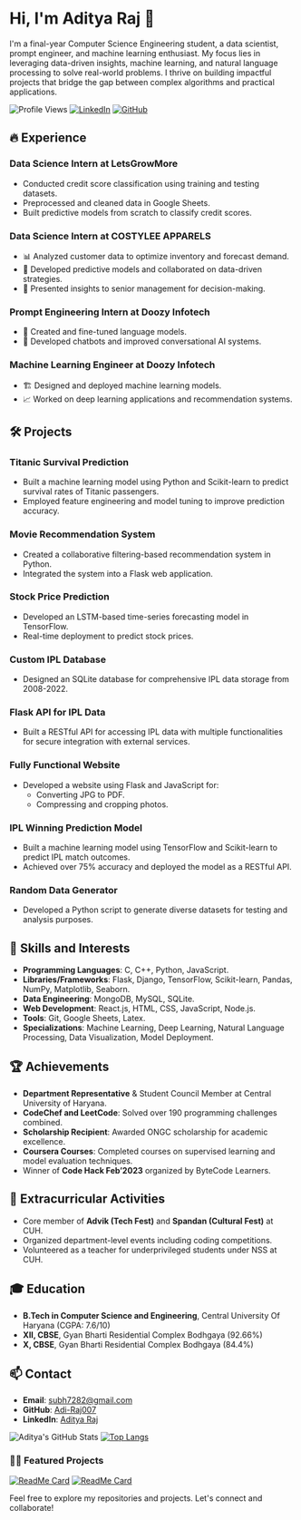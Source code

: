 # Hi, I'm Aditya Raj 👋

I'm a final-year Computer Science Engineering student, a data scientist, prompt engineer, and machine learning enthusiast. My focus lies in leveraging data-driven insights, machine learning, and natural language processing to solve real-world problems. I thrive on building impactful projects that bridge the gap between complex algorithms and practical applications.

![Profile Views](https://komarev.com/ghpvc/?username=Adi-Raj007&color=blueviolet)
[![LinkedIn](https://img.shields.io/badge/-LinkedIn-0077B5?style=flat&logo=Linkedin&logoColor=white)](https://www.linkedin.com/in/aditya-raj-ab7b06250/)
[![GitHub](https://img.shields.io/badge/-GitHub-333?style=flat&logo=GitHub&logoColor=white)](https://github.com/Adi-Raj007)

## 🔥 Experience

### Data Science Intern at LetsGrowMore
- Conducted credit score classification using training and testing datasets.
- Preprocessed and cleaned data in Google Sheets.
- Built predictive models from scratch to classify credit scores.

### Data Science Intern at COSTYLEE APPARELS
- 📊 Analyzed customer data to optimize inventory and forecast demand.
- 🤖 Developed predictive models and collaborated on data-driven strategies.
- 🎯 Presented insights to senior management for decision-making.

### Prompt Engineering Intern at Doozy Infotech
- 🧠 Created and fine-tuned language models.
- 💬 Developed chatbots and improved conversational AI systems.

### Machine Learning Engineer at Doozy Infotech
- 🏗️ Designed and deployed machine learning models.
- 📈 Worked on deep learning applications and recommendation systems.

## 🛠️ Projects

### **Titanic Survival Prediction**
- Built a machine learning model using Python and Scikit-learn to predict survival rates of Titanic passengers.
- Employed feature engineering and model tuning to improve prediction accuracy.

### **Movie Recommendation System**
- Created a collaborative filtering-based recommendation system in Python.
- Integrated the system into a Flask web application.

### **Stock Price Prediction**
- Developed an LSTM-based time-series forecasting model in TensorFlow.
- Real-time deployment to predict stock prices.

### **Custom IPL Database**
- Designed an SQLite database for comprehensive IPL data storage from 2008-2022.

### **Flask API for IPL Data**
- Built a RESTful API for accessing IPL data with multiple functionalities for secure integration with external services.

### **Fully Functional Website**
- Developed a website using Flask and JavaScript for:
  - Converting JPG to PDF.
  - Compressing and cropping photos.

### **IPL Winning Prediction Model**
- Built a machine learning model using TensorFlow and Scikit-learn to predict IPL match outcomes.
- Achieved over 75% accuracy and deployed the model as a RESTful API.

### **Random Data Generator**
- Developed a Python script to generate diverse datasets for testing and analysis purposes.

## 💼 Skills and Interests
- **Programming Languages**: C, C++, Python, JavaScript.
- **Libraries/Frameworks**: Flask, Django, TensorFlow, Scikit-learn, Pandas, NumPy, Matplotlib, Seaborn.
- **Data Engineering**: MongoDB, MySQL, SQLite.
- **Web Development**: React.js, HTML, CSS, JavaScript, Node.js.
- **Tools**: Git, Google Sheets, Latex.
- **Specializations**: Machine Learning, Deep Learning, Natural Language Processing, Data Visualization, Model Deployment.

## 🏆 Achievements
- **Department Representative** & Student Council Member at Central University of Haryana.
- **CodeChef and LeetCode**: Solved over 190 programming challenges combined.
- **Scholarship Recipient**: Awarded ONGC scholarship for academic excellence.
- **Coursera Courses**: Completed courses on supervised learning and model evaluation techniques.
- Winner of **Code Hack Feb’2023** organized by ByteCode Learners.

## 🎨 Extracurricular Activities
- Core member of **Advik (Tech Fest)** and **Spandan (Cultural Fest)** at CUH.
- Organized department-level events including coding competitions.
- Volunteered as a teacher for underprivileged students under NSS at CUH.

## 🎓 Education
- **B.Tech in Computer Science and Engineering**, Central University Of Haryana (CGPA: 7.6/10)
- **XII, CBSE**, Gyan Bharti Residential Complex Bodhgaya (92.66%)
- **X, CBSE**, Gyan Bharti Residential Complex Bodhgaya (84.4%)

## 📫 Contact
- **Email**: [subh7282@gmail.com](mailto:subh7282@gmail.com)
- **GitHub**: [Adi-Raj007](https://github.com/Adi-Raj007)
- **LinkedIn**: [Aditya Raj](https://www.linkedin.com/in/aditya-raj-ab7b06250/)

![Aditya's GitHub Stats](https://github-readme-stats.vercel.app/api?username=Adi-Raj007&show_icons=true&theme=radical)
[![Top Langs](https://github-readme-stats.vercel.app/api/top-langs/?username=Adi-Raj007&layout=compact&theme=radical)](https://github.com/anuraghazra/github-readme-stats)

### 🏄‍♂️ Featured Projects
[![ReadMe Card](https://github-readme-stats.vercel.app/api/pin/?username=Adi-Raj007&repo=jpg-to-pdf-flask-app&theme=radical)](https://github.com/Adi-Raj007/jpg-to-pdf-flask-app)
[![ReadMe Card](https://github-readme-stats.vercel.app/api/pin/?username=Adi-Raj007&repo=ipl-flask-api&theme=radical)](https://github.com/Adi-Raj007/ipl-flask-api)

Feel free to explore my repositories and projects. Let's connect and collaborate!
